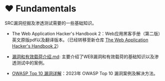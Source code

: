 # :heart: Fundamentals

SRC漏洞挖掘及渗透测试需要的一些基础知识。

- The Web Application Hacker's Handbook 2：Web应用黑客手册（第二版）英文原版pdf以及翻译版本。（已经转移至新仓库 [The Web Application Hacker's Handbook 2](https://github.com/owl234/The-Web-Application-Hacker-s-Handbook-2/tree/main)）

- [漏洞和有效载荷介绍.md](https://github.com/owl234/Awesome-SRC-experience/blob/main/Fundamentals/%E6%BC%8F%E6%B4%9E%E5%92%8C%E6%9C%89%E6%95%88%E8%BD%BD%E8%8D%B7%E4%BB%8B%E7%BB%8D.md): 主要介绍了WEB漏洞和有效载荷的基础知识以及渗透测试中的案例。

- [OWASP Top 10 漏洞详解](https://github.com/owl234/Awesome-SRC-experience/blob/main/%E5%9F%BA%E7%A1%80%E7%9F%A5%E8%AF%86/OWASP%20Top%2010%20%E6%BC%8F%E6%B4%9E%E8%AF%A6%E8%A7%A3.md)：2023年 OWASP Top 10 漏洞案例及解决方法。

